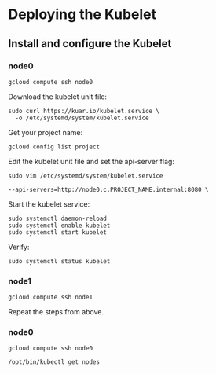 # Deploying the Kubelet

## Install and configure the Kubelet

### node0

```
gcloud compute ssh node0
```

Download the kubelet unit file:

```
sudo curl https://kuar.io/kubelet.service \
  -o /etc/systemd/system/kubelet.service
```

Get your project name:
```
gcloud config list project
```

Edit the kubelet unit file and set the api-server flag:

```
sudo vim /etc/systemd/system/kubelet.service
```

```
--api-servers=http://node0.c.PROJECT_NAME.internal:8080 \
```

Start the kubelet service:

```
sudo systemctl daemon-reload
sudo systemctl enable kubelet
sudo systemctl start kubelet
```

Verify:

```
sudo systemctl status kubelet
```

### node1

```
gcloud compute ssh node1
```

Repeat the steps from above.

### node0

```
gcloud compute ssh node0
```

```
/opt/bin/kubectl get nodes
```
